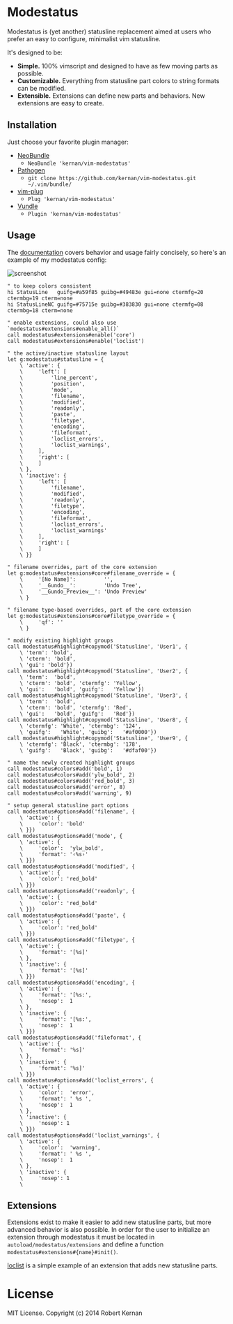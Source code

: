 # Modestatus

Modestatus is (yet another) statusline replacement aimed at users who prefer
an easy to configure, minimalist vim statusline.

It's designed to be:
- **Simple.** 100% vimscript and designed to have as few moving parts as
  possible.
- **Customizable.** Everything from statusline part colors to string formats
  can be modified.
- **Extensible.** Extensions can define new parts and behaviors. New extensions
  are easy to create.

## Installation

Just choose your favorite plugin manager:

- [NeoBundle][neobundle]
  - `NeoBundle 'kernan/vim-modestatus'`
- [Pathogen][pathogen]
  - `git clone https://github.com/kernan/vim-modestatus.git ~/.vim/bundle/`
- [vim-plug][vim-plug]
  - `Plug 'kernan/vim-modestatus'`
- [Vundle][vundle]
  - `Plugin 'kernan/vim-modestatus'`

## Usage

The [documentation](doc/modestatus.txt) covers behavior and usage fairly
concisely, so here's an example of my modestatus config:

![screenshot][screenshot]

```viml
" to keep colors consistent
hi StatusLine   guifg=#a59f85 guibg=#49483e gui=none ctermfg=20 ctermbg=19 cterm=none
hi StatusLineNC guifg=#75715e guibg=#383830 gui=none ctermfg=08 ctermbg=18 cterm=none

" enable extensions, could also use `modestatus#extensions#enable_all()`
call modestatus#extensions#enable('core')
call modestatus#extensions#enable('loclist')

" the active/inactive statusline layout
let g:modestatus#statusline = {
    \ 'active': {
    \     'left': [
    \         'line_percent',
    \         'position',
    \         'mode',
    \         'filename',
    \         'modified',
    \         'readonly',
    \         'paste',
    \         'filetype',
    \         'encoding',
    \         'fileformat',
    \         'loclist_errors',
    \         'loclist_warnings',
    \     ],
    \     'right': [
    \     ]
    \ },
    \ 'inactive': {
    \     'left': [
    \         'filename',
    \         'modified',
    \         'readonly',
    \         'filetype',
    \         'encoding',
    \         'fileformat',
    \         'loclist_errors',
    \         'loclist_warnings'
    \     ],
    \     'right': [
    \     ]
    \ }}

" filename overrides, part of the core extension
let g:modestatus#extensions#core#filename_override = {
    \     '[No Name]':         '',
    \     '__Gundo__':         'Undo Tree',
    \     '__Gundo_Preview__': 'Undo Preview'
    \ }

" filename type-based overrides, part of the core extension
let g:modestatus#extensions#core#filetype_override = {
    \     'qf': ''
    \ }

" modify existing highlight groups
call modestatus#highlight#copymod('Statusline', 'User1', {
    \ 'term': 'bold',
    \ 'cterm': 'bold',
    \ 'gui': 'bold'})
call modestatus#highlight#copymod('Statusline', 'User2', {
    \ 'term':  'bold',
    \ 'cterm': 'bold', 'ctermfg': 'Yellow',
    \ 'gui':   'bold', 'guifg':   'Yellow'})
call modestatus#highlight#copymod('Statusline', 'User3', {
    \ 'term':  'bold',
    \ 'cterm': 'bold', 'ctermfg': 'Red',
    \ 'gui':   'bold', 'guifg':   'Red'})
call modestatus#highlight#copymod('Statusline', 'User8', {
    \ 'ctermfg': 'White', 'ctermbg': '124',
    \ 'guifg':   'White', 'guibg':   '#af0000'})
call modestatus#highlight#copymod('Statusline', 'User9', {
    \ 'ctermfg': 'Black', 'ctermbg': '178',
    \ 'guifg':   'Black', 'guibg':   '#dfaf00'})

" name the newly created highlight groups
call modestatus#colors#add('bold', 1)
call modestatus#colors#add('ylw_bold', 2)
call modestatus#colors#add('red_bold', 3)
call modestatus#colors#add('error', 8)
call modestatus#colors#add('warning', 9)

" setup general statusline part options
call modestatus#options#add('filename', {
    \ 'active': {
    \     'color': 'bold'
    \ }})
call modestatus#options#add('mode', {
    \ 'active': {
    \     'color':  'ylw_bold',
    \     'format': '‹%s›'
    \ }})
call modestatus#options#add('modified', {
    \ 'active': {
    \     'color': 'red_bold'
    \ }})
call modestatus#options#add('readonly', {
    \ 'active': {
    \     'color': 'red_bold'
    \ }})
call modestatus#options#add('paste', {
    \ 'active': {
    \     'color': 'red_bold'
    \ }})
call modestatus#options#add('filetype', {
    \ 'active': {
    \     'format': '[%s]'
    \ },
    \ 'inactive': {
    \     'format': '[%s]'
    \ }})
call modestatus#options#add('encoding', {
    \ 'active': {
    \     'format': '[%s:',
    \     'nosep':  1
    \ },
    \ 'inactive': {
    \     'format': '[%s:',
    \     'nosep':  1
    \ }})
call modestatus#options#add('fileformat', {
    \ 'active': {
    \     'format': '%s]'
    \ },
    \ 'inactive': {
    \     'format': '%s]'
    \ }})
call modestatus#options#add('loclist_errors', {
    \ 'active': {
    \     'color':  'error',
    \     'format': ' %s ',
    \     'nosep':  1
    \ },
    \ 'inactive': {
    \     'nosep': 1
    \ }})
call modestatus#options#add('loclist_warnings', {
    \ 'active': {
    \     'color':  'warning',
    \     'format': ' %s ',
    \     'nosep':  1
    \ },
    \ 'inactive': {
    \     'nosep': 1
    \
```

## Extensions

Extensions exist to make it easier to add new statusline parts, but more
advanced behavior is also possible. In order for the user to initialize an
extension through modestatus it must be located in
`autoload/modestatus/extensions` and define a function
`modestatus#extensions#{name}#init()`.

[loclist](autoload/modestatus/extensions/loclist.vim) is a simple example of an
extension that adds new statusline parts.

# License

MIT License. Copyright (c) 2014 Robert Kernan

[neobundle]:  https://github.com/Shougo/neobundle.vim
[pathogen]:   https://github.com/tpope/vim-pathogen
[screenshot]: https://raw.githubusercontent.com/kernan/vim-modestatus/master/screenshot.png
[vim-plug]:   https://github.com/junegunn/vim-plug
[vundle]:     https://github.com/gmarik/Vundle.vim

